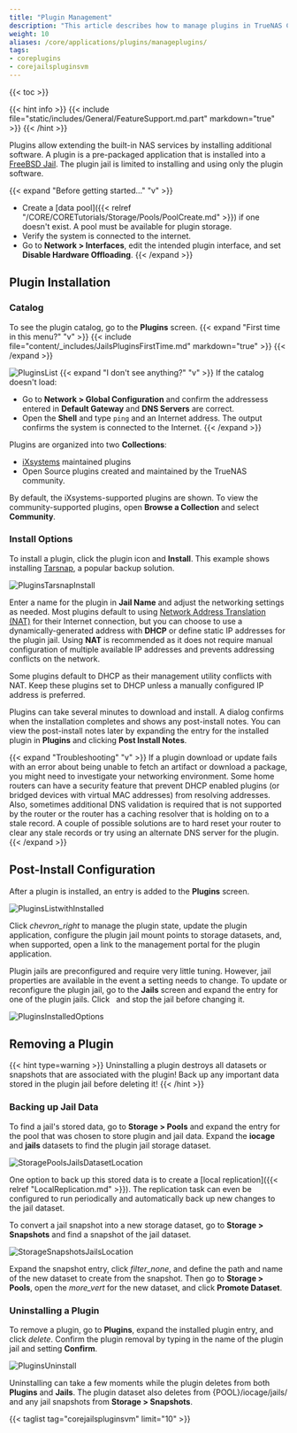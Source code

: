 ```yaml
---
title: "Plugin Management"
description: "This article describes how to manage plugins in TrueNAS CORE."
weight: 10
aliases: /core/applications/plugins/manageplugins/
tags:
- coreplugins
- corejailspluginsvm
---
```


{{< toc >}}

{{< hint info >}}
{{< include file="static/includes/General/FeatureSupport.md.part" markdown="true" >}}
{{< /hint >}}

Plugins allow extending the built-in NAS services by installing additional software.
A plugin is a pre-packaged application that is installed into a [FreeBSD Jail](https://docs.freebsd.org/en/books/handbook/jails/).
The plugin jail is limited to installing and using only the plugin software.

{{< expand "Before getting started..." "v" >}}
* Create a [data pool]({{< relref "/CORE/CORETutorials/Storage/Pools/PoolCreate.md" >}}) if one doesn't exist. A pool must be available for plugin storage.
* Verify the system is connected to the internet. 
* Go to **Network > Interfaces**, edit the intended plugin interface, and set **Disable Hardware Offloading**.
{{< /expand >}}

## Plugin Installation

### Catalog

To see the plugin catalog, go to the **Plugins** screen.
{{< expand "First time in this menu?" "v" >}}
{{< include file="content/_includes/JailsPluginsFirstTime.md" markdown="true" >}}
{{< /expand >}}

![PluginsList](/images/CORE/12.0/PluginsList.png "Plugins Catalog")
{{< expand "I don't see anything?" "v" >}}
If the catalog doesn't load:
* Go to **Network > Global Configuration** and confirm the addressess entered in **Default Gateway** and **DNS Servers** are correct.
* Open the **Shell** and type `ping` and an Internet address. The output confirms the system is connected to the Internet.
{{< /expand >}}

Plugins are organized into two **Collections**:

* [iXsystems](https://www.ixsystems.com/) maintained plugins
* Open Source plugins created and maintained by the TrueNAS community.

By default, the iXsystems-supported plugins are shown.
To view the community-supported plugins, open **Browse a Collection** and select **Community**.

### Install Options

To install a plugin, click the plugin icon and **Install**.
This example shows installing [Tarsnap](https://www.tarsnap.com/), a popular backup solution.

![PluginsTarsnapInstall](/images/CORE/12.0/PluginsTarsnapInstall.png "Installing the Tarsnap Plugin")

Enter a name for the plugin in **Jail Name** and adjust the networking settings as needed.
Most plugins default to using [Network Address Translation (NAT)](https://datatracker.ietf.org/wg/nat/about/) for their Internet connection, but you can choose to use a dynamically-generated address with **DHCP** or define static IP addresses for the plugin jail.
Using **NAT** is recommended as it does not require manual configuration of multiple available IP addresses and prevents addressing conflicts on the network.

Some plugins default to DHCP as their management utility conflicts with NAT.
Keep these plugins set to DHCP unless a manually configured IP address is preferred.

Plugins can take several minutes to download and install.
A dialog confirms when the installation completes and shows any post-install notes.
You can view the post-install notes later by expanding the entry for the installed plugin in **Plugins** and clicking <i class="fa fa-file-alt" aria-hidden="true" title="File"></i> **Post Install Notes**.

{{< expand "Troubleshooting" "v" >}}
If a plugin download or update fails with an error about being unable to fetch an artifact or download a package, you might need to investigate your networking environment.
Some home routers can have a security feature that prevent DHCP enabled plugins (or bridged devices with virtual MAC addresses) from resolving addresses.
Also, sometimes additional DNS validation is required that is not supported by the router or the router has a caching resolver that is holding on to a stale record.
A couple of possible solutions are to hard reset your router to clear any stale records or try using an alternate DNS server for the plugin.
{{< /expand >}}

## Post-Install Configuration

After a plugin is installed, an entry is added to the **Plugins** screen.

![PluginsListwithInstalled](/images/CORE/12.0/PluginsListWithInstalled.png "Plugins List With Installed")

Click <i class="material-icons" aria-hidden="true" title="Expand">chevron_right</i> to manage the plugin state, update the plugin application, configure the plugin jail mount points to storage datasets, and, when supported, open a link to the management portal for the plugin application.

Plugin jails are preconfigured and require very little tuning.
However, jail properties are available in the event a setting needs to change.
To update or reconfigure the plugin jail, go to the **Jails** screen and expand the entry for one of the plugin jails.
Click <i class="fa fa-stop" aria-hidden="true" title="Stop"></i>&nbsp; and stop the jail before changing it.

![PluginsInstalledOptions](/images/CORE/12.0/PluginsInstalledOptions.png "Installed Plugin Options")

## Removing a Plugin

{{< hint type=warning >}}
Uninstalling a plugin destroys all datasets or snapshots that are associated with the plugin!
Back up any important data stored in the plugin jail before deleting it!
{{< /hint >}}

### Backing up Jail Data

To find a jail's stored data, go to **Storage > Pools** and expand the entry for the pool that was chosen to store plugin and jail data.
Expand the **iocage** and **jails** datasets to find the plugin jail storage dataset.

![StoragePoolsJailsDatasetLocation](/images/CORE/12.0/StoragePoolsJailsDatasetLocation.png "Storage Pools Jails Dataset Location")

One option to back up this stored data is to create a [local replication]({{< relref "LocalReplication.md" >}}).
The replication task can even be configured to run periodically and automatically back up new changes to the jail dataset.

To convert a jail snapshot into a new storage dataset, go to **Storage > Snapshots** and find a snapshot of the jail dataset.

![StorageSnapshotsJailsLocation](/images/CORE/12.0/StorageSnapshotsJailsLocation.png "Storage Snapshots Jails Location")

Expand the snapshot entry, click <i class="material-icons" aria-hidden="true" title="Clone to New Dataset">filter_none</i>, and define the path and name of the new dataset to create from the snapshot.
Then go to **Storage > Pools**, open the <i class="material-icons" aria-hidden="true" title="Options">more_vert</i> for the new dataset, and click **Promote Dataset**.

### Uninstalling a Plugin

To remove a plugin, go to **Plugins**, expand the installed plugin entry, and click <i class="material-icons" aria-hidden="true" title="Uninstall">delete</i>.
Confirm the plugin removal by typing in the name of the plugin jail and setting **Confirm**.

![PluginsUninstall](/images/CORE/12.0/PluginsUninstall.png "Plugins Uninstall")

Uninstalling can take a few moments while the plugin deletes from both **Plugins** and **Jails**.
The plugin dataset also deletes from <file>{POOL}/iocage/jails/</file> and any jail snapshots from **Storage > Snapshots**.

{{< taglist tag="corejailspluginsvm" limit="10" >}}
